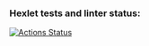 ### Hexlet tests and linter status:
[![Actions Status](https://github.com/annkainova/layout-designer-project-59/actions/workflows/hexlet-check.yml/badge.svg)](https://github.com/annkainova/layout-designer-project-59/actions)